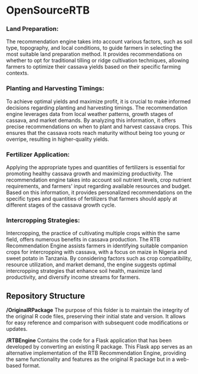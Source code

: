 # OpenSourceRTB

### Land Preparation:
The recommendation engine takes into account various factors, such as soil type, topography, and local conditions, to guide farmers in selecting the most suitable land preparation method. It provides recommendations on whether to opt for traditional tilling or ridge cultivation techniques, allowing farmers to optimize their cassava yields based on their specific farming contexts.

### Planting and Harvesting Timings:
To achieve optimal yields and maximize profit, it is crucial to make informed decisions regarding planting and harvesting timings. The recommendation engine leverages data from local weather patterns, growth stages of cassava, and market demands. By analyzing this information, it offers precise recommendations on when to plant and harvest cassava crops. This ensures that the cassava roots reach maturity without being too young or overripe, resulting in higher-quality yields.

### Fertilizer Application:
Applying the appropriate types and quantities of fertilizers is essential for promoting healthy cassava growth and maximizing productivity. The recommendation engine takes into account soil nutrient levels, crop nutrient requirements, and farmers' input regarding available resources and budget. Based on this information, it provides personalized recommendations on the specific types and quantities of fertilizers that farmers should apply at different stages of the cassava growth cycle.

### Intercropping Strategies:
Intercropping, the practice of cultivating multiple crops within the same field, offers numerous benefits in cassava production. The RTB Recommendation Engine assists farmers in identifying suitable companion crops for intercropping with cassava, with a focus on maize in Nigeria and sweet potato in Tanzania. By considering factors such as crop compatibility, resource utilization, and market demand, the engine suggests optimal intercropping strategies that enhance soil health, maximize land productivity, and diversify income streams for farmers.

## Repository Structure
**/OriginalRPackage** The purpose of this folder is to maintain the integrity of the original R code files, preserving their initial state and version. It allows for easy reference and comparison with subsequent code modifications or updates.

**/RTBEngine**  Contains the code for a Flask application that has been developed by converting an existing R package. This Flask app serves as an alternative implementation of the RTB Recommendation Engine, providing the same functionality and features as the original R package but in a web-based format.
